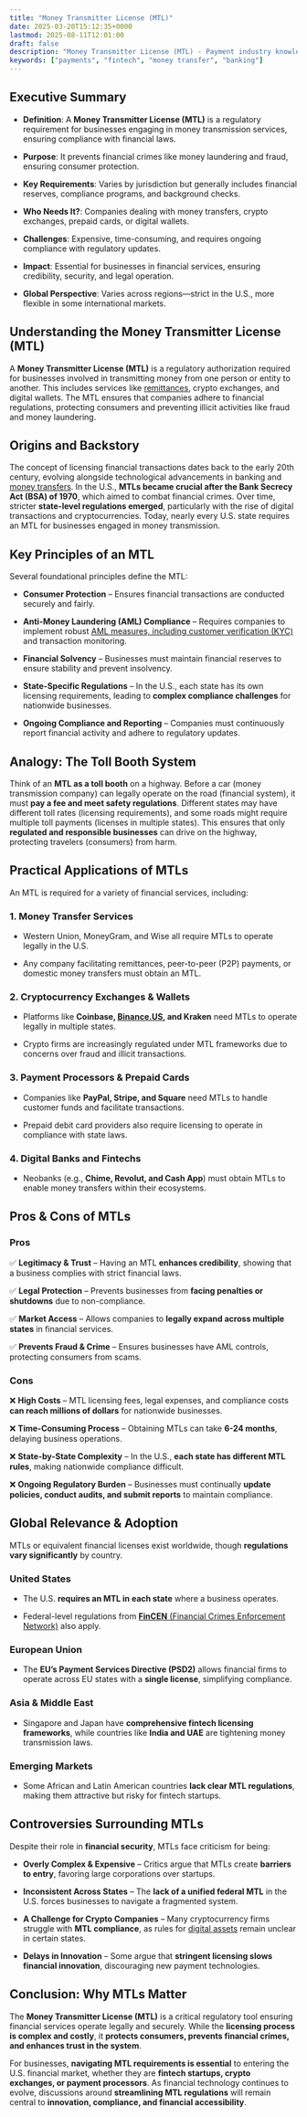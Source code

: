 ```yaml
---
title: "Money Transmitter License (MTL)"
date: 2025-03-20T15:12:35+0000
lastmod: 2025-08-11T12:01:00
draft: false
description: "Money Transmitter License (MTL) - Payment industry knowledge and insights"
keywords: ["payments", "fintech", "money transfer", "banking"]
---
```


## Executive Summary

- **Definition**: A **Money Transmitter License (MTL)** is a regulatory requirement for businesses engaging in money transmission services, ensuring compliance with financial laws.

- **Purpose**: It prevents financial crimes like money laundering and fraud, ensuring consumer protection.

- **Key Requirements**: Varies by jurisdiction but generally includes financial reserves, compliance programs, and background checks.

- **Who Needs It?**: Companies dealing with money transfers, crypto exchanges, prepaid cards, or digital wallets.

- **Challenges**: Expensive, time-consuming, and requires ongoing compliance with regulatory updates.

- **Impact**: Essential for businesses in financial services, ensuring credibility, security, and legal operation.

- **Global Perspective**: Varies across regions—strict in the U.S., more flexible in some international markets.

## Understanding the Money Transmitter License (MTL)

A **Money Transmitter License (MTL)** is a regulatory authorization required for businesses involved in transmitting money from one person or entity to another. This includes services like [remittances](https://faisalkhanllc.xyz/resources/payments-wiki/r/remittances/), crypto exchanges, and digital wallets. The MTL ensures that companies adhere to financial regulations, protecting consumers and preventing illicit activities like fraud and money laundering.

## Origins and Backstory

The concept of licensing financial transactions dates back to the early 20th century, evolving alongside technological advancements in banking and [money transfers](https://faisalkhanllc.xyz/resources/payments-wiki/m/money-transfer/). In the U.S., **MTLs became crucial after the Bank Secrecy Act (BSA) of 1970**, which aimed to combat financial crimes. Over time, stricter **state-level regulations emerged**, particularly with the rise of digital transactions and cryptocurrencies. Today, nearly every U.S. state requires an MTL for businesses engaged in money transmission.

## Key Principles of an MTL

Several foundational principles define the MTL:

- **Consumer Protection** – Ensures financial transactions are conducted securely and fairly.

- **Anti-Money Laundering (AML) Compliance** – Requires companies to implement robust [AML measures, including customer verification (KYC)](https://faisalkhanllc.xyz/resources/payments-wiki/k/know-your-customer-kyc-anti-money-laundering-aml/) and transaction monitoring.

- **Financial Solvency** – Businesses must maintain financial reserves to ensure stability and prevent insolvency.

- **State-Specific Regulations** – In the U.S., each state has its own licensing requirements, leading to **complex compliance challenges** for nationwide businesses.

- **Ongoing Compliance and Reporting** – Companies must continuously report financial activity and adhere to regulatory updates.

## Analogy: The Toll Booth System

Think of an **MTL as a toll booth** on a highway. Before a car (money transmission company) can legally operate on the road (financial system), it must **pay a fee and meet safety regulations**. Different states may have different toll rates (licensing requirements), and some roads might require multiple toll payments (licenses in multiple states). This ensures that only **regulated and responsible businesses** can drive on the highway, protecting travelers (consumers) from harm.

## Practical Applications of MTLs

An MTL is required for a variety of financial services, including:

### 1. Money Transfer Services

- Western Union, MoneyGram, and Wise all require MTLs to operate legally in the U.S.

- Any company facilitating remittances, peer-to-peer (P2P) payments, or domestic money transfers must obtain an MTL.

### 2. Cryptocurrency Exchanges & Wallets

- Platforms like **Coinbase, [Binance.US](http://Binance.US), and Kraken** need MTLs to operate legally in multiple states.

- Crypto firms are increasingly regulated under MTL frameworks due to concerns over fraud and illicit transactions.

### 3. Payment Processors & Prepaid Cards

- Companies like **PayPal, Stripe, and Square** need MTLs to handle customer funds and facilitate transactions.

- Prepaid debit card providers also require licensing to operate in compliance with state laws.

### 4. Digital Banks and Fintechs

- Neobanks (e.g., **Chime, Revolut, and Cash App**) must obtain MTLs to enable money transfers within their ecosystems.

## Pros & Cons of MTLs

### Pros

✅ **Legitimacy & Trust** – Having an MTL **enhances credibility**, showing that a business complies with strict financial laws.

✅ **Legal Protection** – Prevents businesses from **facing penalties or shutdowns** due to non-compliance.

✅ **Market Access** – Allows companies to **legally expand across multiple states** in financial services.

✅ **Prevents Fraud & Crime** – Ensures businesses have AML controls, protecting consumers from scams.

### Cons

❌ **High Costs** – MTL licensing fees, legal expenses, and compliance costs **can reach millions of dollars** for nationwide businesses.

❌ **Time-Consuming Process** – Obtaining MTLs can take **6-24 months**, delaying business operations.

❌ **State-by-State Complexity** – In the U.S., **each state has different MTL rules**, making nationwide compliance difficult.

❌ **Ongoing Regulatory Burden** – Businesses must continually **update policies, conduct audits, and submit reports** to maintain compliance.

## Global Relevance & Adoption

MTLs or equivalent financial licenses exist worldwide, though **regulations vary significantly** by country.

### United States

- The U.S. **requires an MTL in each state** where a business operates.

- Federal-level regulations from [**FinCEN** (Financial Crimes Enforcement Network)](https://faisalkhanllc.xyz/resources/payments-wiki/f/financial-crimes-enforcement-network-fincen/) also apply.

### European Union

- The **EU’s Payment Services Directive (PSD2)** allows financial firms to operate across EU states with a **single license**, simplifying compliance.

### Asia & Middle East

- Singapore and Japan have **comprehensive fintech licensing frameworks**, while countries like **India and UAE** are tightening money transmission laws.

### Emerging Markets

- Some African and Latin American countries **lack clear MTL regulations**, making them attractive but risky for fintech startups.

## Controversies Surrounding MTLs

Despite their role in **financial security**, MTLs face criticism for being:

- **Overly Complex & Expensive** – Critics argue that MTLs create **barriers to entry**, favoring large corporations over startups.

- **Inconsistent Across States** – The **lack of a unified federal MTL** in the U.S. forces businesses to navigate a fragmented system.

- **A Challenge for Crypto Companies** – Many cryptocurrency firms struggle with **MTL compliance**, as rules for [digital assets](https://faisalkhanllc.xyz/resources/payments-wiki/d/digital-assets/) remain unclear in certain states.

- **Delays in Innovation** – Some argue that **stringent licensing slows financial innovation**, discouraging new payment technologies.

## Conclusion: Why MTLs Matter

The **Money Transmitter License (MTL)** is a critical regulatory tool ensuring financial services operate legally and securely. While the **licensing process is complex and costly**, it **protects consumers, prevents financial crimes, and enhances trust in the system**.

For businesses, **navigating MTL requirements is essential** to entering the U.S. financial market, whether they are **fintech startups, crypto exchanges, or payment processors**. As financial technology continues to evolve, discussions around **streamlining MTL regulations** will remain central to **innovation, compliance, and financial accessibility**.